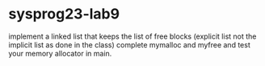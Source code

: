 # sysprog23-lab9

implement a linked list that keeps the list of free blocks (explicit list not the implicit list as done in the class)
complete mymalloc and myfree and test your memory allocator in main.
